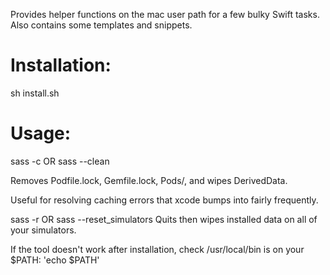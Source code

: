 Provides helper functions on the mac user path for a few bulky Swift tasks. Also contains some templates and snippets.

# Installation:

sh install.sh

# Usage:

sass -c   OR   sass --clean

Removes Podfile.lock, Gemfile.lock, Pods/, and wipes DerivedData.

Useful for resolving caching errors that xcode bumps into fairly frequently.


sass -r   OR   sass --reset_simulators
Quits then wipes installed data on all of your simulators.


If the tool doesn't work after installation, check /usr/local/bin is on your $PATH: 'echo $PATH'
